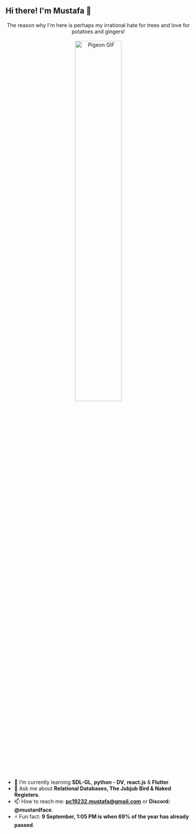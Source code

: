 ## Hi there! I'm Mustafa 🌳

<div align="center">
    The reason why I'm here is perhaps my irrational hate for trees and love for potatoes and gingers!
    <br><br>
    <a href="https://youtu.be/BSsfjHCFosw?si=wcdAW9chUS44ZUKx">
    <img src="https://media.tenor.com/G-YjVvBH1H4AAAAj/pigeon-walk.gif" alt="Pigeon GIF" style="width: 50%; height: auto;">
    </a>
</div>
<br><br>

- 🌱 I’m currently learning **SDL-GL**, **python - DV**, **react.js** & **Flutter**.
- 💬 Ask me about **Relational Databases, The Jubjub Bird & Naked Registers**.
- 📫 How to reach me: **pc19232.mustafa@gmail.com** or **Discord: @mustardface**.
- ⚡ Fun fact: **9 September, 1:05 PM is when 69% of the year has already passed**.
